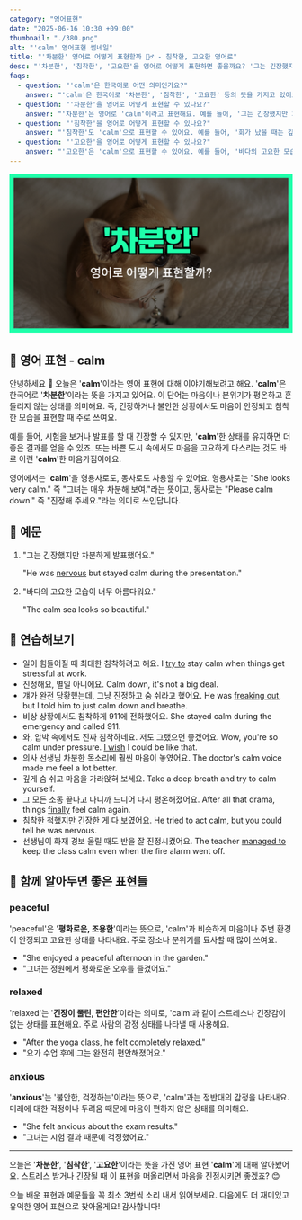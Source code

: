 ```yaml
---
category: "영어표현"
date: "2025-06-16 10:30 +09:00"
thumbnail: "./380.png"
alt: "'calm' 영어표현 썸네일"
title: "'차분한' 영어로 어떻게 표현할까 🧘‍♂️ - 침착한, 고요한 영어로"
desc: "'차분한', '침착한', '고요한'을 영어로 어떻게 표현하면 좋을까요? '그는 긴장했지만 차분하게 발표했어요.', '바다의 고요한 모습이 너무 아름다워요.' 등을 영어로 표현하는 법을 배워봅시다. 다양한 예문을 통해서 연습하고 본인의 표현으로 만들어 보세요."
faqs:
  - question: "'calm'은 한국어로 어떤 의미인가요?"
    answer: "'calm'은 한국어로 '차분한', '침착한', '고요한' 등의 뜻을 가지고 있어요. 마음이나 분위기가 평온하고 흔들리지 않는 상태를 말해요."
  - question: "'차분한'을 영어로 어떻게 표현할 수 있나요?"
    answer: "'차분한'은 영어로 'calm'이라고 표현해요. 예를 들어, '그는 긴장했지만 차분하게 발표했어요.'는 'He was nervous but stayed calm during the presentation.'라고 말해요."
  - question: "'침착한'을 영어로 어떻게 표현할 수 있나요?"
    answer: "'침착한'도 'calm'으로 표현할 수 있어요. 예를 들어, '화가 났을 때는 깊게 숨을 쉬고 차분해지세요.'는 'When you are angry, take a deep breath and calm down.'라고 해요."
  - question: "'고요한'을 영어로 어떻게 표현할 수 있나요?"
    answer: "'고요한'은 'calm'으로 표현할 수 있어요. 예를 들어, '바다의 고요한 모습이 너무 아름다워요.'는 'The calm sea looks so beautiful.'이라고 말해요."
---
```


!['calm' 영어표현](./380.png)

## 🌟 영어 표현 - calm

안녕하세요 👋 오늘은 '**calm**'이라는 영어 표현에 대해 이야기해보려고 해요. '**calm**'은 한국어로 '**차분한**'이라는 뜻을 가지고 있어요. 이 단어는 마음이나 분위기가 평온하고 흔들리지 않는 상태를 의미해요. 즉, 긴장하거나 불안한 상황에서도 마음이 안정되고 침착한 모습을 표현할 때 주로 쓰여요.

예를 들어, 시험을 보거나 발표를 할 때 긴장할 수 있지만, '**calm**'한 상태를 유지하면 더 좋은 결과를 얻을 수 있죠. 또는 바쁜 도시 속에서도 마음을 고요하게 다스리는 것도 바로 이런 '**calm**'한 마음가짐이에요.

영어에서는 '**calm**'을 형용사로도, 동사로도 사용할 수 있어요. 형용사로는 "She looks very calm." 즉 "그녀는 매우 차분해 보여."라는 뜻이고, 동사로는 "Please calm down." 즉 "진정해 주세요."라는 의미로 쓰인답니다.

## 📖 예문

1. "그는 긴장했지만 차분하게 발표했어요."

   "He was [nervous](/blog/in-english/115.nervous/) but stayed calm during the presentation."

2. "바다의 고요한 모습이 너무 아름다워요."

   "The calm sea looks so beautiful."

## 💬 연습해보기

<ul data-interactive-list>

  <li data-interactive-item>
    <span data-toggler>일이 힘들어질 때 최대한 침착하려고 해요.</span>
    <span data-answer>I <a href="/blog/in-english/117.try-to/">try to</a> stay calm when things get stressful at work.</span>
  </li>

  <li data-interactive-item>
    <span data-toggler>진정해요, 별일 아니에요.</span>
    <span data-answer>Calm down, it's not a big deal.</span>
  </li>

  <li data-interactive-item>
    <span data-toggler>걔가 완전 당황했는데, 그냥 진정하고 숨 쉬라고 했어요.</span>
    <span data-answer>He was <a href="/blog/in-english/266.freak-out/">freaking out</a>, but I told him to just calm down and breathe.</span>
  </li>

  <li data-interactive-item>
    <span data-toggler>비상 상황에서도 침착하게 911에 전화했어요.</span>
    <span data-answer>She stayed calm during the emergency and called 911.</span>
  </li>

  <li data-interactive-item>
    <span data-toggler>와, 압박 속에서도 진짜 침착하네요. 저도 그랬으면 좋겠어요.</span>
    <span data-answer>Wow, you're so calm under pressure. <a href="/blog/in-english/118.i-wish/">I wish</a> I could be like that.</span>
  </li>

  <li data-interactive-item>
    <span data-toggler>의사 선생님 차분한 목소리에 훨씬 마음이 놓였어요.</span>
    <span data-answer>The doctor's calm voice made me feel a lot better.</span>
  </li>

  <li data-interactive-item>
    <span data-toggler>깊게 숨 쉬고 마음을 가라앉혀 보세요.</span>
    <span data-answer>Take a deep breath and try to calm yourself.</span>
  </li>

  <li data-interactive-item>
    <span data-toggler>그 모든 소동 끝나고 나니까 드디어 다시 평온해졌어요.</span>
    <span data-answer>After all that drama, things <a href="/blog/in-english/182.finally/">finally</a> feel calm again.</span>
  </li>

  <li data-interactive-item>
    <span data-toggler>침착한 척했지만 긴장한 게 다 보였어요.</span>
    <span data-answer>He tried to act calm, but you could tell he was nervous.</span>
  </li>

  <li data-interactive-item>
    <span data-toggler>선생님이 화재 경보 울릴 때도 반을 잘 진정시켰어요.</span>
    <span data-answer>The teacher <a href="/blog/in-english/175.manage-to/">managed to</a> keep the class calm even when the fire alarm went off.</span>
  </li>

</ul>

## 🤝 함께 알아두면 좋은 표현들

### peaceful

'peaceful'은 '**평화로운, 조용한**'이라는 뜻으로, 'calm'과 비슷하게 마음이나 주변 환경이 안정되고 고요한 상태를 나타내요. 주로 장소나 분위기를 묘사할 때 많이 쓰여요.

- "She enjoyed a peaceful afternoon in the garden."
- "그녀는 정원에서 평화로운 오후를 즐겼어요."

### relaxed

'relaxed'는 '**긴장이 풀린, 편안한**'이라는 의미로, 'calm'과 같이 스트레스나 긴장감이 없는 상태를 표현해요. 주로 사람의 감정 상태를 나타낼 때 사용해요.

- "After the yoga class, he felt completely relaxed."
- "요가 수업 후에 그는 완전히 편안해졌어요."

### anxious

'**anxious**'는 '불안한, 걱정하는'이라는 뜻으로, 'calm'과는 정반대의 감정을 나타내요. 미래에 대한 걱정이나 두려움 때문에 마음이 편하지 않은 상태를 의미해요.

- "She felt anxious about the exam results."
- "그녀는 시험 결과 때문에 걱정했어요."

---

오늘은 '**차분한**', '**침착한**', '**고요한**'이라는 뜻을 가진 영어 표현 '**calm**'에 대해 알아봤어요. 스트레스 받거나 긴장될 때 이 표현을 떠올리면서 마음을 진정시키면 좋겠죠? 😊

오늘 배운 표현과 예문들을 꼭 최소 3번씩 소리 내서 읽어보세요. 다음에도 더 재미있고 유익한 영어 표현으로 찾아올게요! 감사합니다!
